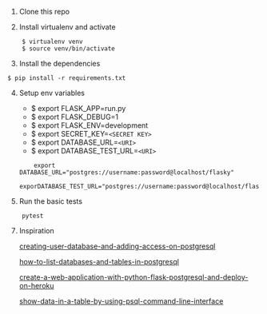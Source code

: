 
1. Clone this repo

2. Install virtualenv and activate

```
    $ virtualenv venv
    $ source venv/bin/activate
```

3. Install the dependencies

```
$ pip install -r requirements.txt
```

4. Setup env variables
    - $ export FLASK_APP=run.py
    - $ export FLASK_DEBUG=1
    - $ export FLASK_ENV=development
    - $ export SECRET_KEY=`<SECRET KEY>`
    - $ export DATABASE_URL=`<URI>`
    - $ export DATABASE_TEST_URL=`<URI>`

    ```
        export DATABASE_URL="postgres://username:password@localhost/flasky"
        exporDATABASE_TEST_URL="postgres://username:password@localhost/flasky_test"

    ```

6. Run the basic tests
```
    pytest
```

7. Inspiration

    [creating-user-database-and-adding-access-on-postgresql](https://medium.com/coding-blocks/creating-user-database-and-adding-access-on-postgresql-8bfcd2f4a91e)

    [how-to-list-databases-and-tables-in-postgresql](https://chartio.com/resources/tutorials/how-to-list-databases-and-tables-in-postgresql-using-psql/)

    [create-a-web-application-with-python-flask-postgresql-and-deploy-on-heroku](https://medium.com/@dushan14/create-a-web-application-with-python-flask-postgresql-and-deploy-on-heroku-243d548335cc)
    
    [show-data-in-a-table-by-using-psql-command-line-interface](https://stackoverflow.com/questions/26040493/how-to-show-data-in-a-table-by-using-psql-command-line-interface)
